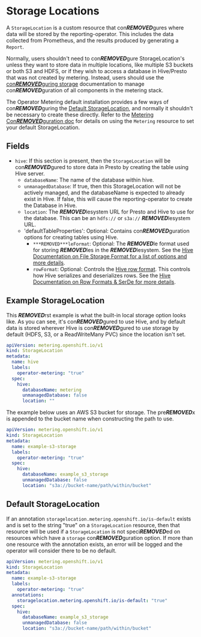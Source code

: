 # Storage Locations

A `StorageLocation` is a custom resource that con***REMOVED***gures where data will be stored by the reporting-operator.
This includes the data collected from Prometheus, and the results produced by generating a `Report`.

Normally, users shouldn't need to con***REMOVED***gure StorageLocation's unless they want to store data in multiple locations, like multiple S3 buckets or both S3 and HDFS, or if they wish to access a database in Hive/Presto that was not created by metering.
Instead, users should use the [con***REMOVED***guring storage](con***REMOVED***guring-storage.md) documentation to manage con***REMOVED***guration of all components in the metering stack.

The Operator Metering default installation provides a few ways of con***REMOVED***guring the [Default StorageLocation](#default-storagelocation), and normally it shouldn't be necessary to create these directly.
Refer to the [Metering Con***REMOVED***guration doc](metering-con***REMOVED***g.md#storing-data-in-s3) for details on using the `Metering` resource to set your default StorageLocation.

## Fields

- `hive`: If this section is present, then the `StorageLocation` will be con***REMOVED***gured to store data in Presto by creating the table using Hive server.
  - `databaseName`: The name of the database within hive.
  - `unmanagedDatabase`: If true, then this StorageLocation will not be actively managed, and the databaseName is expected to already exist in Hive. If false, this will cause the reporting-operator to create the Database in Hive.
  - `location`: The ***REMOVED***lesystem URL for Presto and Hive to use for the database. This can be an `hdfs://` or `s3a://` ***REMOVED***lesystem URL.
  - 'defaultTableProperties': Optional: Contains con***REMOVED***guration options for creating tables using Hive.
    - `***REMOVED***leFormat`: Optional: The ***REMOVED***le format used for storing ***REMOVED***les in the ***REMOVED***lesystem. See the [Hive Documentation on File Storage Format for a list of options and more details][hiveFileFormat].
    - `rowFormat`: Optional: Controls the [Hive row format][hiveRowFormat]. This controls how Hive serializes and deserializes rows. See the [Hive Documentation on Row Formats & SerDe for more details][hiveRowFormat].

## Example StorageLocation

This ***REMOVED***rst example is what the built-in local storage option looks like.
As you can see, it's con***REMOVED***gured to use Hive, and by default data is stored wherever Hive is con***REMOVED***gured to use storage by default (HDFS, S3, or a ReadWriteMany PVC) since the location isn't set.

```yaml
apiVersion: metering.openshift.io/v1
kind: StorageLocation
metadata:
  name: hive
  labels:
    operator-metering: "true"
  spec:
    hive:
      databaseName: metering
      unmanagedDatabase: false
      location: ""
```

The example below uses an AWS S3 bucket for storage.
The pre***REMOVED***x is appended to the bucket name when constructing the path to use.

```yaml
apiVersion: metering.openshift.io/v1
kind: StorageLocation
metadata:
  name: example-s3-storage
  labels:
    operator-metering: "true"
  spec:
    hive:
      databaseName: example_s3_storage
      unmanagedDatabase: false
      location: "s3a://bucket-name/path/within/bucket"
```

## Default StorageLocation

If an annotation `storagelocation.metering.openshift.io/is-default` exists and is set to the string "true" on a `StorageLocation` resource, then that resource will be used if a `StorageLocation` is not speci***REMOVED***ed on resources which have a `storage` con***REMOVED***guration option.
If more than one resource with the annotation exists, an error will be logged and the operator will consider there to be no default.

```yaml
apiVersion: metering.openshift.io/v1
kind: StorageLocation
metadata:
  name: example-s3-storage
  labels:
    operator-metering: "true"
  annotations:
    storagelocation.metering.openshift.io/is-default: "true"
  spec:
    hive:
      databaseName: example_s3_storage
      unmanagedDatabase: false
      location: "s3a://bucket-name/path/within/bucket"
```

[hiveFileFormat]: https://cwiki.apache.org/confluence/display/Hive/LanguageManual+DDL#LanguageManualDDL-StorageFormatsStorageFormatsRowFormat,StorageFormat,andSerDe
[hiveRowFormat]: https://cwiki.apache.org/confluence/display/Hive/LanguageManual+DDL#LanguageManualDDL-RowFormats&SerDe
